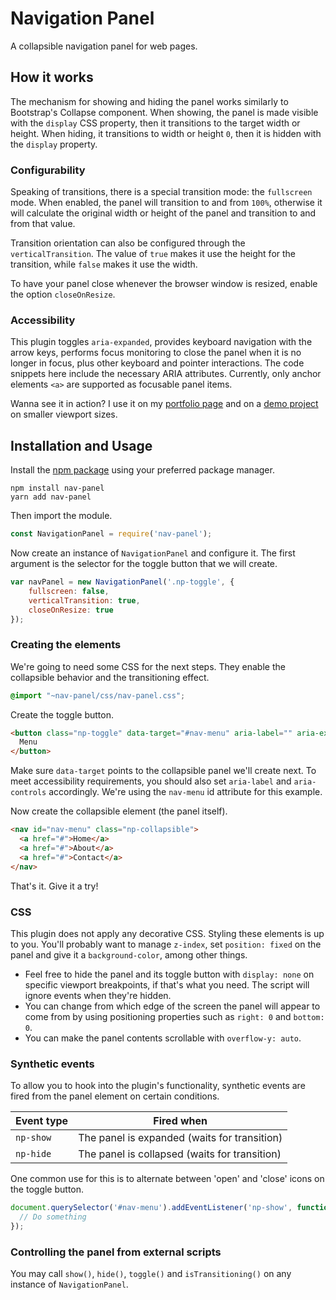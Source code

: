 # Navigation Panel
A collapsible navigation panel for web pages.

## How it works
The mechanism for showing and hiding the panel works similarly to Bootstrap's Collapse component. When showing, the panel is made visible with the `display` CSS property, then it transitions to the target width or height. When hiding, it transitions to width or height `0`, then it is hidden with the `display` property.

### Configurability
Speaking of transitions, there is a special transition mode: the `fullscreen` mode. When enabled, the panel will transition to and from `100%`, otherwise it will calculate the original width or height of the panel and transition to and from that value.

Transition orientation can also be configured through the `verticalTransition`. The value of `true` makes it use the height for the transition, while `false` makes it use the width.

To have your panel close whenever the browser window is resized, enable the option `closeOnResize`.

### Accessibility
This plugin toggles `aria-expanded`, provides keyboard navigation with the arrow keys, performs focus monitoring to close the panel when it is no longer in focus, plus other keyboard and pointer interactions. The code snippets here include the necessary ARIA attributes. Currently, only anchor elements `<a>` are supported as focusable panel items.

Wanna see it in action? I use it on my [portfolio page](https://dougsilva.me/) and on a [demo project](https://kabum.dougsilva.me/) on smaller viewport sizes.

## Installation and Usage
Install the [npm package](https://www.npmjs.com/package/nav-panel) using your preferred package manager.
```
npm install nav-panel
yarn add nav-panel
```

Then import the module.
```js
const NavigationPanel = require('nav-panel');
```

Now create an instance of `NavigationPanel` and configure it. The first argument is the selector for the toggle button that we will create.
```js
var navPanel = new NavigationPanel('.np-toggle', {
    fullscreen: false,
    verticalTransition: true,
    closeOnResize: true
});
```

### Creating the elements
We're going to need some CSS for the next steps. They enable the collapsible behavior and the transitioning effect.
```css
@import "~nav-panel/css/nav-panel.css";
```

Create the toggle button.
```html
<button class="np-toggle" data-target="#nav-menu" aria-label="" aria-expanded="false" aria-controls="nav-menu" aria-haspopup="true">
  Menu
</button>
```
Make sure `data-target` points to the collapsible panel we'll create next. To meet accessibility requirements, you should also set `aria-label` and `aria-controls` accordingly. We're using the `nav-menu` id attribute for this example.

Now create the collapsible element (the panel itself).
```html
<nav id="nav-menu" class="np-collapsible">
  <a href="#">Home</a>
  <a href="#">About</a>
  <a href="#">Contact</a>
</nav>
```

That's it. Give it a try!

### CSS
This plugin does not apply any decorative CSS. Styling these elements is up to you. You'll probably want to manage `z-index`, set `position: fixed` on the panel and give it a `background-color`, among other things.

- Feel free to hide the panel and its toggle button with `display: none` on specific viewport breakpoints, if that's what you need. The script will ignore events when they're hidden.
- You can change from which edge of the screen the panel will appear to come from by using positioning properties such as `right: 0` and `bottom: 0`.
- You can make the panel contents scrollable with `overflow-y: auto`.

### Synthetic events
To allow you to hook into the plugin's functionality, synthetic events are fired from the panel element on certain conditions.

| Event type      | Fired when                                    |
| --------------- | --------------------------------------------- |
| `np-show`       | The panel is expanded (waits for transition)  |
| `np-hide`       | The panel is collapsed (waits for transition) |

One common use for this is to alternate between 'open' and 'close' icons on the toggle button.

```js
document.querySelector('#nav-menu').addEventListener('np-show', function(event) {
  // Do something
});
```

### Controlling the panel from external scripts
You may call `show()`, `hide()`, `toggle()` and `isTransitioning()` on any instance of `NavigationPanel`.
